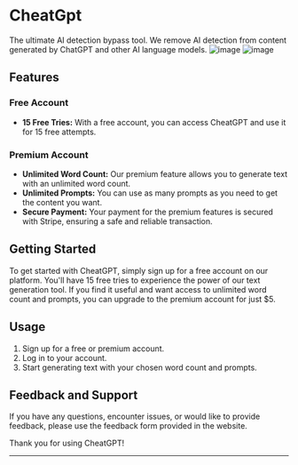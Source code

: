 # CheatGpt
The ultimate AI detection bypass tool. We remove AI detection from content generated by ChatGPT and other AI language models.
![image](https://github.com/adamsyy/cheatGPT/assets/75473780/339cc9a7-22fc-4be7-9fbb-051064646ab8)
![image](https://github.com/adamsyy/cheatGPT/assets/75473780/f1016d06-53ee-4fe7-a225-9f0280661206)

## Features

### Free Account
- **15 Free Tries:** With a free account, you can access CheatGPT and use it for 15 free attempts.

### Premium Account
- **Unlimited Word Count:** Our premium feature allows you to generate text with an unlimited word count.
- **Unlimited Prompts:** You can use as many prompts as you need to get the content you want.
- **Secure Payment:** Your payment for the premium features is secured with Stripe, ensuring a safe and reliable transaction.

## Getting Started
To get started with CheatGPT, simply sign up for a free account on our platform. You'll have 15 free tries to experience the power of our text generation tool. If you find it useful and want access to unlimited word count and prompts, you can upgrade to the premium account for just $5.

## Usage
1. Sign up for a free or premium account.
2. Log in to your account.
3. Start generating text with your chosen word count and prompts.
## Feedback and Support
If you have any questions, encounter issues, or would like to provide feedback, please use the feedback form provided in the website.



Thank you for using CheatGPT!

---

